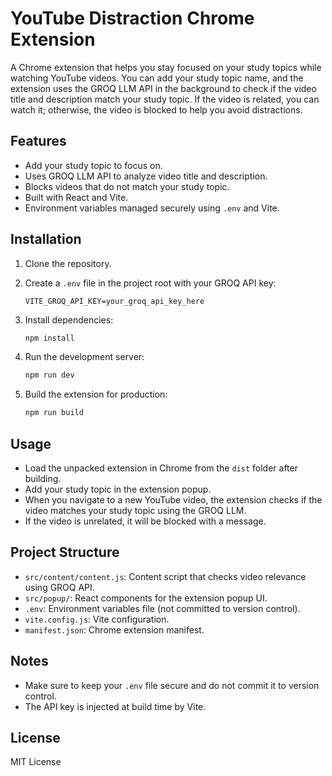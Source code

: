 # YouTube Distraction Chrome Extension

A Chrome extension that helps you stay focused on your study topics while watching YouTube videos. You can add your study topic name, and the extension uses the GROQ LLM API in the background to check if the video title and description match your study topic. If the video is related, you can watch it; otherwise, the video is blocked to help you avoid distractions.

## Features

- Add your study topic to focus on.
- Uses GROQ LLM API to analyze video title and description.
- Blocks videos that do not match your study topic.
- Built with React and Vite.
- Environment variables managed securely using `.env` and Vite.

## Installation

1. Clone the repository.
2. Create a `.env` file in the project root with your GROQ API key:

   ```
   VITE_GROQ_API_KEY=your_groq_api_key_here
   ```

3. Install dependencies:

   ```bash
   npm install
   ```

4. Run the development server:

   ```bash
   npm run dev
   ```

5. Build the extension for production:

   ```bash
   npm run build
   ```

## Usage

- Load the unpacked extension in Chrome from the `dist` folder after building.
- Add your study topic in the extension popup.
- When you navigate to a new YouTube video, the extension checks if the video matches your study topic using the GROQ LLM.
- If the video is unrelated, it will be blocked with a message.

## Project Structure

- `src/content/content.js`: Content script that checks video relevance using GROQ API.
- `src/popup/`: React components for the extension popup UI.
- `.env`: Environment variables file (not committed to version control).
- `vite.config.js`: Vite configuration.
- `manifest.json`: Chrome extension manifest.

## Notes

- Make sure to keep your `.env` file secure and do not commit it to version control.
- The API key is injected at build time by Vite.

## License

MIT License
